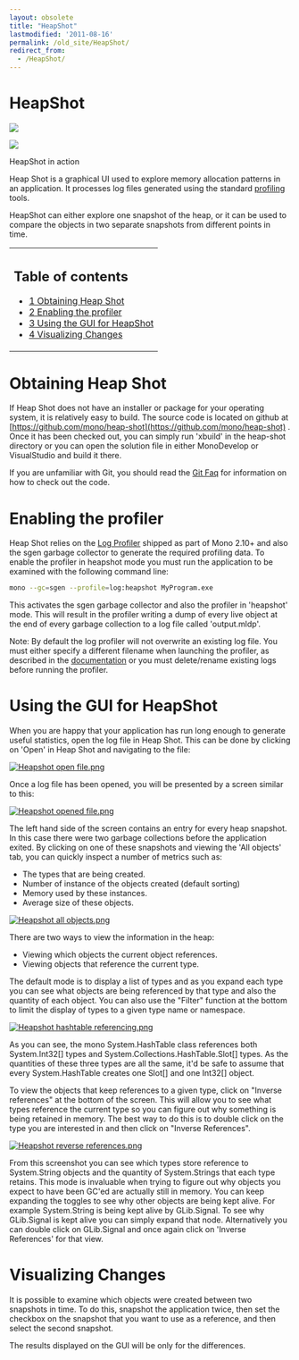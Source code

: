 ```yaml
---
layout: obsolete
title: "HeapShot"
lastmodified: '2011-08-16'
permalink: /old_site/HeapShot/
redirect_from:
  - /HeapShot/
---
```


HeapShot
========

[![]({{site.github.url}}/old_site/images/6/69/Heapshot.png)]({{site.github.url}}/old_site/images/6/69/Heapshot.png)

[![](/skins/common/images/magnify-clip.png)]({{site.github.url}}/old_site/images/6/69/Heapshot.png "Enlarge")

HeapShot in action

Heap Shot is a graphical UI used to explore memory allocation patterns in an application. It processes log files generated using the standard [profiling]({{site.github.url}}/old_site/Profile "Profile") tools.

HeapShot can either explore one snapshot of the heap, or it can be used to compare the objects in two separate snapshots from different points in time.

<table>
<col width="100%" />
<tbody>
<tr class="odd">
<td align="left"><h2>Table of contents</h2>
<ul>
<li><a href="#obtaining-heap-shot">1 Obtaining Heap Shot</a></li>
<li><a href="#enabling-the-profiler">2 Enabling the profiler</a></li>
<li><a href="#using-the-gui-for-heapshot">3 Using the GUI for HeapShot</a></li>
<li><a href="#visualizing-changes">4 Visualizing Changes</a></li>
</ul></td>
</tr>
</tbody>
</table>

Obtaining Heap Shot
===================

If Heap Shot does not have an installer or package for your operating system, it is relatively easy to build. The source code is located on github at [https://github.com/mono/heap-shot](https://github.com/mono/heap-shot) . Once it has been checked out, you can simply run 'xbuild' in the heap-shot directory or you can open the solution file in either MonoDevelop or VisualStudio and build it there.

If you are unfamiliar with Git, you should read the [Git Faq]({{site.github.url}}/old_site/GitFAQ "GitFAQ") for information on how to check out the code.

Enabling the profiler
=====================

Heap Shot relies on the [Log Profiler]({{site.github.url}}/old_site/Profiler "Profiler") shipped as part of Mono 2.10+ and also the sgen garbage collector to generate the required profiling data. To enable the profiler in heapshot mode you must run the application to be examined with the following command line:

``` bash
mono --gc=sgen --profile=log:heapshot MyProgram.exe
```

This activates the sgen garbage collector and also the profiler in 'heapshot' mode. This will result in the profiler writing a dump of every live object at the end of every garbage collection to a log file called 'output.mldp'.

Note: By default the log profiler will not overwrite an existing log file. You must either specify a different filename when launching the profiler, as described in the [documentation]({{site.github.url}}/old_site/Profiler#profiler-option-documentation "Profiler") or you must delete/rename existing logs before running the profiler.

Using the GUI for HeapShot
==========================

When you are happy that your application has run long enough to generate useful statistics, open the log file in Heap Shot. This can be done by clicking on 'Open' in Heap Shot and navigating to the file:

[![Heapshot open file.png]({{site.github.url}}/old_site/images/b/b8/Heapshot_open_file.png)]({{site.github.url}}/old_site/images/b/b8/Heapshot_open_file.png)

Once a log file has been opened, you will be presented by a screen similar to this:

[![Heapshot opened file.png]({{site.github.url}}/old_site/images/4/4f/Heapshot_opened_file.png)]({{site.github.url}}/old_site/images/4/4f/Heapshot_opened_file.png)

The left hand side of the screen contains an entry for every heap snapshot. In this case there were two garbage collections before the application exited. By clicking on one of these snapshots and viewing the 'All objects' tab, you can quickly inspect a number of metrics such as:

-   The types that are being created.
-   Number of instance of the objects created (default sorting)
-   Memory used by these instances.
-   Average size of these objects.

[![Heapshot all objects.png]({{site.github.url}}/old_site/images/c/cf/Heapshot_all_objects.png)]({{site.github.url}}/old_site/images/c/cf/Heapshot_all_objects.png)

There are two ways to view the information in the heap:

-   Viewing which objects the current object references.
-   Viewing objects that reference the current type.

The default mode is to display a list of types and as you expand each type you can see what objects are being referenced by that type and also the quantity of each object. You can also use the "Filter" function at the bottom to limit the display of types to a given type name or namespace.

[![Heapshot hashtable referencing.png]({{site.github.url}}/old_site/images/5/53/Heapshot_hashtable_referencing.png)]({{site.github.url}}/old_site/images/5/53/Heapshot_hashtable_referencing.png)

As you can see, the mono System.HashTable class references both System.Int32[] types and System.Collections.HashTable.Slot[] types. As the quantities of these three types are all the same, it'd be safe to assume that every System.HashTable creates one Slot[] and one Int32[] object.

To view the objects that keep references to a given type, click on "Inverse references" at the bottom of the screen. This will allow you to see what types reference the current type so you can figure out why something is being retained in memory. The best way to do this is to double click on the type you are interested in and then click on "Inverse References".

[![Heapshot reverse references.png]({{site.github.url}}/old_site/images/f/fc/Heapshot_reverse_references.png)]({{site.github.url}}/old_site/images/f/fc/Heapshot_reverse_references.png)

From this screenshot you can see which types store reference to System.String objects and the quantity of System.Strings that each type retains. This mode is invaluable when trying to figure out why objects you expect to have been GC'ed are actually still in memory. You can keep expanding the toggles to see why other objects are being kept alive. For example System.String is being kept alive by GLib.Signal. To see why GLib.Signal is kept alive you can simply expand that node. Alternatively you can double click on GLib.Signal and once again click on 'Inverse References' for that view.

Visualizing Changes
===================

It is possible to examine which objects were created between two snapshots in time. To do this, snapshot the application twice, then set the checkbox on the snapshot that you want to use as a reference, and then select the second snapshot.

The results displayed on the GUI will be only for the differences.

